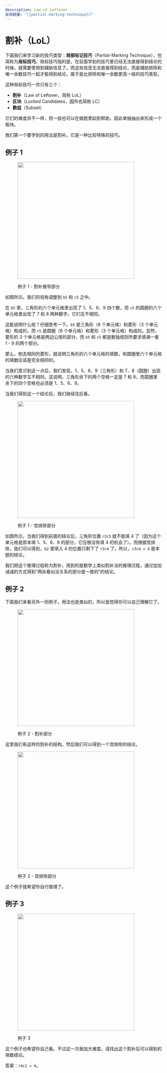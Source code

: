 ```yaml
---
description: Law of Leftover
反向链接: "[[partial-marking-technique]]"
---
```


# 割补（LoL）

下面我们来学习新的技巧类型：**局部标记技巧**（Partial-Marking Technique），也简称为**局标技巧**。局标技巧指的是，在前面学到的技巧里已经无法直接得到结论的时候，就需要使用到辅助信息了。而这些信息无法直接得到结论，而是辅助排除和唯一余数技巧一起才能得到结论，属于是比排除和唯一余数更高一级的技巧类型。

这种局标技巧一共只有三个：

* **割补**（Law of Leftover，简称 LoL）
* **区块**（Locked Candidates，国外也简称 LC）
* **数组**（Subset）

它们的难度并不一样，但一般也可以在做题里起到帮助，因此单独抽出来形成一个板块。

我们第一个要学到的用法是割补。它是一种比较特殊的技巧。

## 例子 1 <a href="#example-1" id="example-1"></a>

<figure><img src="../.gitbook/assets/images_0004.png" alt="" width="375"><figcaption><p>例子 1 - 割补推导部分</p></figcaption></figure>

如图所示。我们将视角调整到 `b5` 和 `c5` 之中。

在 `b5` 里，三角形的六个单元格里出现了 1、5、6、9 四个数，而 `c5` 的圆圈的六个单元格里出现了 7 和 8 两种数字。它们互不相同。

这能说明什么呢？仔细思考一下。`b5` 是三角形（6 个单元格）和菱形（3 个单元格）构成的，而 `c5` 是圆圈（6 个单元格）和菱形（3 个单元格）构成的。显然，菱形的 3 个单元格是两边公用的部分，而 `b5` 和 `c5` 都是数独规则所要求填满一套 1 - 9 的两个部分。

那么，刨去相同的菱形，就说明三角形的六个单元格的填数，和圆圈里六个单元格的填数应该是完全相同的。

当我们意识到这一点后，我们发现，1、5、6、9（三角形）和 7、8（圆圈）出现的六种数字互不相同，这说明，三角形余下的两个空格一定是 7 和 8，而圆圈里余下的四个空格也必须是 1、5、6、9。

当我们得到这一个结论后，我们继续往后看。

<figure><img src="../.gitbook/assets/images_0003.png" alt="" width="375"><figcaption><p>例子 1 - 宫排除部分</p></figcaption></figure>

如图所示。当我们得到前面的结论后，三角形位置 `r3c5` 就不能填 4 了（因为这个单元格是原本填 1、5、6、9 的部分，它压根没有填 4 的机会了）。而根据宫排除，我们可以得到，`b2` 里填入 4 的位置只剩下了 `r3c4` 了。所以，`r3c4 = 4` 是本题的结论。

我们把这个推理过程称为割补，用到的是数学上类似割补法的推理过程，通过加加减减的方式得到“两处看似没关系的部分是一致的”的结论。

## 例子 2 <a href="#example-2" id="example-2"></a>

下面我们来看另外一则例子。用法也是类似的，所以我觉得你可以自己理解它了。

<figure><img src="../.gitbook/assets/images_0075.png" alt="" width="375"><figcaption><p>例子 2 - 割补部分</p></figcaption></figure>

这里我们有这样的割补的结构。然后我们可以得到一个宫排除的结论。

<figure><img src="../.gitbook/assets/images_0104.png" alt="" width="375"><figcaption><p>例子 2 - 宫排除部分</p></figcaption></figure>

这个例子就希望你自行推理了。

## 例子 3 <a href="#example-3" id="example-3"></a>

<figure><img src="../.gitbook/assets/images_0128.png" alt="" width="375"><figcaption><p>例子 3</p></figcaption></figure>

这个例子也希望你自己看。不过这一次我加大难度。请找出这个割补后可以得到的填数结论。

答案：`r4c1 = 4`。
